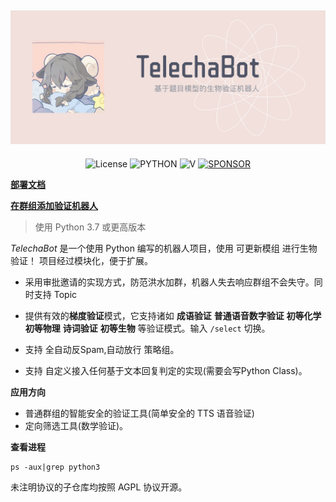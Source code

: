 ![cover](https://raw.githubusercontent.com/TelechaBot/.github/main/profile/cover.png)
-----


<p align="center">
  <img alt="License" src="https://img.shields.io/badge/LICENSE-Mit-ff69b4">
  <img src="https://img.shields.io/badge/USE-python-green" alt="PYTHON" >
  <img src="https://img.shields.io/github/v/release/TelechaBot/TelechaBot?style=plastic" alt="V" >
  <a href="https://dun.mianbaoduo.com/@Sky0717"><img src="https://img.shields.io/badge/Become-sponsor-DB94A2" alt="SPONSOR"></a>
</p>

**[部署文档](https://github.com/TelechaBot/TelechaBot/blob/main/README.md)**

**[在群组添加验证机器人](https://t.me/SmartCapthaBot?startgroup=start&admin=can_invite_users)**

>使用 Python 3.7 或更高版本

*TelechaBot* 是一个使用 Python 编写的机器人项目，使用 可更新模组 进行生物验证！ 项目经过模块化，便于扩展。

- 采用审批邀请的实现方式，防范洪水加群，机器人失去响应群组不会失守。同时支持 Topic

- 提供有效的**梯度验证**模式，它支持诸如 **成语验证** **普通语音数字验证** **初等化学** **初等物理** **诗词验证** **初等生物** 等验证模式。输入 `/select` 切换。

- 支持 全自动反Spam,自动放行 策略组。

- 支持 自定义接入任何基于文本回复判定的实现(需要会写Python Class)。

**应用方向**

- 普通群组的智能安全的验证工具(简单安全的 TTS 语音验证)
- 定向筛选工具(数学验证)。


**查看进程**

```
ps -aux|grep python3
```

<!--

**Here are some ideas to get you started:**

🙋‍♀️ A short introduction - what is your organization all about?
🌈 Contribution guidelines - how can the community get involved?
👩‍💻 Useful resources - where can the community find your docs? Is there anything else the community should know?
🍿 Fun facts - what does your team eat for breakfast?
🧙 Remember, you can do mighty things with the power of [Markdown](https://docs.github.com/github/writing-on-github/getting-started-with-writing-and-formatting-on-github/basic-writing-and-formatting-syntax)
-->

未注明协议的子仓库均按照 AGPL 协议开源。

